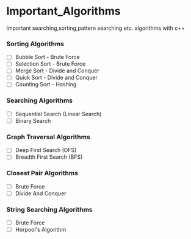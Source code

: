 # Important_Algorithms
Important searching,sorting,pattern searching etc. algorithms with c++

### Sorting Algorithms

- [ ] Bubble Sort - Brute Force
- [ ] Selection Sort - Brute Force
- [ ] Merge Sort - Divide and Conquer
- [ ] Quick Sort - Divide and Conquer
- [ ] Counting Sort - Hashing 

### Searching Algorithms

- [ ] Sequential Search (Linear Search)
- [ ] Binary Search

### Graph Traversal Algorithms 

- [ ] Deep First Search (DFS)
- [ ] Breadth First Search (BFS)

### Closest Pair Algorithms

- [ ] Brute Force
- [ ] Divide And Conquer

### String Searching Algorithms

- [ ] Brute Force 
- [ ] Horpool's Algorithm
